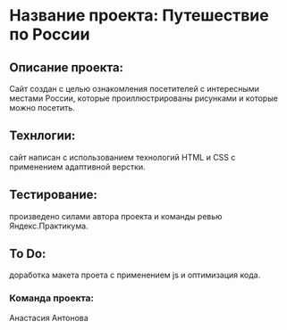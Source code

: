 # Название проекта: **Путешествие по России**
## Описание проекта:
Сайт создан с целью ознакомления посетителей с интересными местами России, которые проиллюстрированы рисунками и которые можно посетить.
## Технлогии:
cайт написан с использованием технологий HTML и CSS с применением адаптивной верстки.
## Тестирование:
произведено силами автора проекта и команды ревью Яндекс.Практикума.

## To Do:
доработка макета проета с применением js и оптимизация кода.
### Команда проекта:
Анастасия Антонова